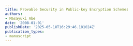 ```yaml
---
title: Provable Security in Public-key Encryption Schemes
authors:
- Masayuki Abe
date: '2008-01-01'
publishDate: '2025-05-18T16:29:46.181024Z'
publication_types:
- manuscript
---
```


